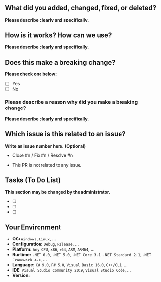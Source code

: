 <!--
日本語テンプレートを利用する場合はアドレスに「?template=Japanese.md」を追加してください。
-->
## What did you added, changed, fixed, or deleted?
**Please describe clearly and specifically.**

## How is it works? How can we use?
**Please describe clearly and specifically.**

## Does this make a breaking change?
**Please check one below:**
<!-- Please rewrite `[ ]` to `[x]` to make a box checked. -->
* [ ] Yes
* [ ] No

### Please describe a reason why did you make a breaking change?
**Please describe clearly and specifically.**
<!-- You do not need to write this when you did not make a breaking change. -->

## Which issue is this related to an issue?
**Write an issue number here.**
**(Optional)**
<!-- Please see: https://docs.github.com/en/issues/tracking-your-work-with-issues/creating-issues/linking-a-pull-request-to-an-issue -->
* Close #n / Fix #n / Resolve #n
<!-- OR -->
* This PR is not related to any issue.

## Tasks (To Do List)
**This section may be changed by the administrator.**
<!--
	Please list up:
	- What do we need to check before merging?
	- What is still not finished?
	- Or other tasks.
-->
* [ ]
* [ ]
* [ ]

## Your Environment
* **OS:** `Windows`, `Linux`, ...
* **Configuration:** `Debug`, `Release`, ...
* **Platform:** `Any CPU`, `x86`, `x64`, `ARM`, `ARM64`, ...
* **Runtime:** `.NET 6.0`, `.NET 5.0`, `.NET Core 3.1`, `.NET Standard 2.1`, `.NET Framework 4.8`, ...
* **Language:** `C# 9.0`, `F# 5.0`, `Visual Basic 16.0`, `C++/CLI`, ...
* **IDE:** `Visual Studio Community 2019`, `Visual Studio Code`, ...
* **Version:** <!-- A commitment ID is accepted instead. -->
